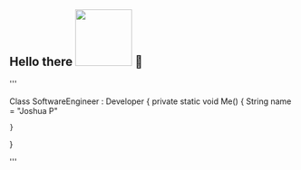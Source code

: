 ## Hello there <img src="https://github.com/user-attachments/assets/476bfbaf-bcd7-4675-aae0-8fbb42654915" width=100> 👋

'''

Class SoftwareEngineer : Developer {
    private static void Me() {
      String name = "Joshua P"
      
    }
  
}

'''

<!--
**Brain-Wash-Josh/Brain-Wash-Josh** is a ✨ _special_ ✨ repository because its `README.md` (this file) appears on your GitHub profile.

Here are some ideas to get you started:

- 🔭 I’m currently working on ...
- 🌱 I’m currently learning ...
- 👯 I’m looking to collaborate on ...
- 🤔 I’m looking for help with ...
- 💬 Ask me about ...
- 📫 How to reach me: ...
- 😄 Pronouns: ...
- ⚡ Fun fact: ...
-->
